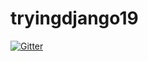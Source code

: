 # tryingdjango19

[![Gitter](https://badges.gitter.im/waynorfrank/tryingdjango19.svg)](https://gitter.im/waynorfrank/tryingdjango19?utm_source=badge&utm_medium=badge&utm_campaign=pr-badge&utm_content=badge)